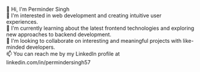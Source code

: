 👋 Hi, I'm Perminder Singh 
<br>
👀 I'm interested in web development and creating intuitive user experiences.
<br>
🌱 I'm currently learning about the latest frontend technologies and exploring new approaches to backend development.
<br>
💞️ I'm looking to collaborate on interesting and meaningful projects with like-minded developers.
<br>
📫 You can reach me by my LinkedIn profile at linkedin.com/in/permindersingh57
<br>

<!---
navada-me/navada-me is a ✨ special ✨ repository because its `README.md` (this file) appears on your GitHub profile.
You can click the Preview link to take a look at your changes.
--->
